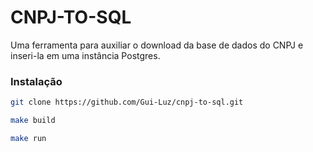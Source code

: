 # CNPJ-TO-SQL

Uma ferramenta para auxiliar o download da base de dados do CNPJ e inseri-la em uma instância Postgres.

### Instalação

```bash
git clone https://github.com/Gui-Luz/cnpj-to-sql.git
```

```bash
make build
```
```bash
make run
```
